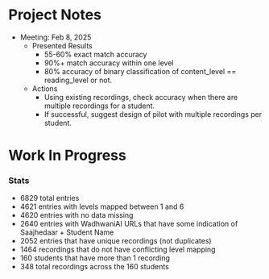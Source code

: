 # Project Notes

- Meeting: Feb 8, 2025
  - Presented Results
    - 55-60% exact match accuracy
    - 90%+ match accuracy within one level
    - 80% accuracy of binary classification of content_level == reading_level or not.
  - Actions
    - Using existing recordings, check accuracy when there are multiple recordings for a student.
    - If successful, suggest design of pilot with multiple recordings per student.

# Work In Progress

### Stats

- 6829 total entries
- 4621 entries with levels mapped between 1 and 6
- 4620 entries with no data missing
- 2640 entries with WadhwaniAI URLs that have some indication of Saajhedaar + Student Name
- 2052 entries that have unique recordings (not duplicates)
- 1464 recordings that do not have conflicting level mapping
- 160 students that have more than 1 recording
- 348 total recordings across the 160 students